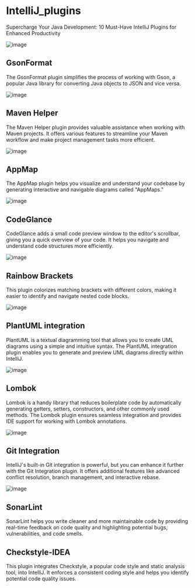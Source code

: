 # IntelliJ_plugins

Supercharge Your Java Development: 10 Must-Have IntelliJ Plugins for Enhanced Productivity

![image](https://github.com/luiscoco/IntelliJ_plugins/assets/32194879/f4fe5486-0c68-4ee5-8522-2459a5ab322e)

## GsonFormat 
The GsonFormat plugin simplifies the process of working with Gson, a popular Java library for converting Java objects to JSON and vice versa.

![image](https://github.com/luiscoco/IntelliJ_plugins/assets/32194879/e0ce18fb-c49a-490b-9e44-1f17ce6a942b)

## Maven Helper 
The Maven Helper plugin provides valuable assistance when working with Maven projects. It offers various features to streamline your Maven workflow and make project management tasks more efficient.

![image](https://github.com/luiscoco/IntelliJ_plugins/assets/32194879/8b26fb05-4f60-4986-a4d2-cd46a14d2c4f)

## AppMap
The AppMap plugin helps you visualize and understand your codebase by generating interactive and navigable diagrams called "AppMaps."

![image](https://github.com/luiscoco/IntelliJ_plugins/assets/32194879/053dc6e0-c375-4202-84cf-699d5d737ec3)

## CodeGlance
CodeGlance adds a small code preview window to the editor's scrollbar, giving you a quick overview of your code. It helps you navigate and understand code structures more efficiently.

![image](https://github.com/luiscoco/IntelliJ_plugins/assets/32194879/c8008539-d8d0-4f5e-b2f9-d4e9960a2d87)

## Rainbow Brackets
This plugin colorizes matching brackets with different colors, making it easier to identify and navigate nested code blocks.

![image](https://github.com/luiscoco/IntelliJ_plugins/assets/32194879/810bf748-3f6c-4ec6-a06d-12833981650c)

## PlantUML integration
PlantUML is a textual diagramming tool that allows you to create UML diagrams using a simple and intuitive syntax. The PlantUML integration plugin enables you to generate and preview UML diagrams directly within IntelliJ.

![image](https://github.com/luiscoco/IntelliJ_plugins/assets/32194879/5fd1b1d4-1ec9-4b83-aaee-0685d8d93188)

## Lombok
Lombok is a handy library that reduces boilerplate code by automatically generating getters, setters, constructors, and other commonly used methods. The Lombok plugin ensures seamless integration and provides IDE support for working with Lombok annotations.

![image](https://github.com/luiscoco/IntelliJ_plugins/assets/32194879/ff4e6b65-433a-4d6f-b264-2c79204a916a)

## Git Integration
IntelliJ's built-in Git integration is powerful, but you can enhance it further with the Git Integration plugin. It offers additional features like advanced conflict resolution, branch management, and interactive rebase.

![image](https://github.com/luiscoco/IntelliJ_plugins/assets/32194879/654a5c6f-2887-4a64-a863-64ae4e120d33)

## SonarLint
SonarLint helps you write cleaner and more maintainable code by providing real-time feedback on code quality and highlighting potential bugs, vulnerabilities, and code smells.

## Checkstyle-IDEA
This plugin integrates Checkstyle, a popular code style and static analysis tool, into IntelliJ. It enforces a consistent coding style and helps you identify potential code quality issues.

